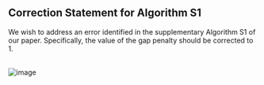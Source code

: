 ## Correction Statement for Algorithm S1
We wish to address an error identified in the supplementary Algorithm S1 of our paper. 
Specifically, the value of the gap penalty should be corrected to 1. <br> <br>

![image](https://github.com/user-attachments/assets/19718b0e-4c4e-4004-bca3-bba8cdc326d5) <br> <br> <br>




